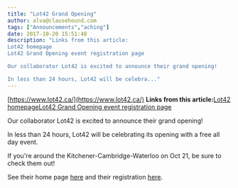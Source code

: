 ```yaml
---
title: "Lot42 Grand Opening"
author: alva@clausehound.com
tags: ["Announcements","aching"]
date: 2017-10-20 15:51:48
description: "Links from this article:
Lot42 homepage
Lot42 Grand Opening event registration page

Our collaborator Lot42 is excited to announce their grand opening!

In less than 24 hours, Lot42 will be celebra..."
---
```


[https://www.lot42.ca/](https://www.lot42.ca/)
**Links from this article:**[Lot42 homepage](https://www.lot42.ca/)[Lot42 Grand Opening event registration page](https://www.eventbrite.com/e/lot42-grand-opening-tickets-35500931241)

Our collaborator Lot42 is excited to announce their grand opening!

In less than 24 hours, Lot42 will be celebrating its opening with a free all day event.

If you're around the Kitchener-Cambridge-Waterloo on Oct 21, be sure to check them out!

See their home page [here](https://lot42.ca/) and their registration [here](https://www.eventbrite.com/e/lot42-grand-opening-tickets-35500931241).